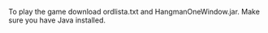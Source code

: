 To play the game download ordlista.txt and HangmanOneWindow.jar. Make sure you have Java installed.
